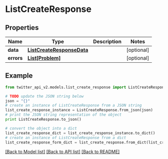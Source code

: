 # ListCreateResponse


## Properties
Name | Type | Description | Notes
------------ | ------------- | ------------- | -------------
**data** | [**ListCreateResponseData**](ListCreateResponseData.md) |  | [optional] 
**errors** | [**List[Problem]**](Problem.md) |  | [optional] 

## Example

```python
from twitter_api_v2.models.list_create_response import ListCreateResponse

# TODO update the JSON string below
json = "{}"
# create an instance of ListCreateResponse from a JSON string
list_create_response_instance = ListCreateResponse.from_json(json)
# print the JSON string representation of the object
print ListCreateResponse.to_json()

# convert the object into a dict
list_create_response_dict = list_create_response_instance.to_dict()
# create an instance of ListCreateResponse from a dict
list_create_response_form_dict = list_create_response.from_dict(list_create_response_dict)
```
[[Back to Model list]](../README.md#documentation-for-models) [[Back to API list]](../README.md#documentation-for-api-endpoints) [[Back to README]](../README.md)


